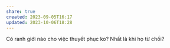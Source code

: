 ```yaml
---
share: true
created: 2023-09-05T16:17
updated: 2023-10-06T18:28
---
```

Có ranh giới nào cho việc thuyết phục ko? Nhất là khi họ từ chối? 

